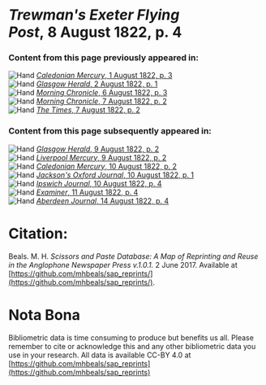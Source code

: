 # *Trewman's Exeter Flying Post*, 8 August 1822, p. 4  
  
### Content from this page previously appeared in:  
![Hand](http://scissorsandpaste.net/wp-content/uploads/2017/06/smallhandpointer.png) [*Caledonian Mercury*, 1 August 1822, p. 3](https://mhbeals.github.io/sap_html/Caledonian-Mercury/Caledonian-Mercury-1-August-1822-p-3)  
![Hand](http://scissorsandpaste.net/wp-content/uploads/2017/06/smallhandpointer.png) [*Glasgow Herald*, 2 August 1822, p. 1](https://mhbeals.github.io/sap_html/Glasgow-Herald/Glasgow-Herald-2-August-1822-p-1)  
![Hand](http://scissorsandpaste.net/wp-content/uploads/2017/06/smallhandpointer.png) [*Morning Chronicle*, 6 August 1822, p. 3](https://mhbeals.github.io/sap_html/Morning-Chronicle/Morning-Chronicle-6-August-1822-p-3)  
![Hand](http://scissorsandpaste.net/wp-content/uploads/2017/06/smallhandpointer.png) [*Morning Chronicle*, 7 August 1822, p. 2](https://mhbeals.github.io/sap_html/Morning-Chronicle/Morning-Chronicle-7-August-1822-p-2)  
![Hand](http://scissorsandpaste.net/wp-content/uploads/2017/06/smallhandpointer.png) [*The Times*, 7 August 1822, p. 2](https://mhbeals.github.io/sap_html/The-Times/The-Times-7-August-1822-p-2)  
  
### Content from this page subsequently appeared in:  
![Hand](http://scissorsandpaste.net/wp-content/uploads/2017/06/smallhandpointer.png) [*Glasgow Herald*, 9 August 1822, p. 2](https://mhbeals.github.io/sap_html/Glasgow-Herald/Glasgow-Herald-9-August-1822-p-2)  
![Hand](http://scissorsandpaste.net/wp-content/uploads/2017/06/smallhandpointer.png) [*Liverpool Mercury*, 9 August 1822, p. 2](https://mhbeals.github.io/sap_html/Liverpool-Mercury/Liverpool-Mercury-9-August-1822-p-2)  
![Hand](http://scissorsandpaste.net/wp-content/uploads/2017/06/smallhandpointer.png) [*Caledonian Mercury*, 10 August 1822, p. 2](https://mhbeals.github.io/sap_html/Caledonian-Mercury/Caledonian-Mercury-10-August-1822-p-2)  
![Hand](http://scissorsandpaste.net/wp-content/uploads/2017/06/smallhandpointer.png) [*Jackson's Oxford Journal*, 10 August 1822, p. 1](https://mhbeals.github.io/sap_html/Jackson's-Oxford-Journal/Jackson's-Oxford-Journal-10-August-1822-p-1)  
![Hand](http://scissorsandpaste.net/wp-content/uploads/2017/06/smallhandpointer.png) [*Ipswich Journal*, 10 August 1822, p. 4](https://mhbeals.github.io/sap_html/Ipswich-Journal/Ipswich-Journal-10-August-1822-p-4)  
![Hand](http://scissorsandpaste.net/wp-content/uploads/2017/06/smallhandpointer.png) [*Examiner*, 11 August 1822, p. 4](https://mhbeals.github.io/sap_html/Examiner/Examiner-11-August-1822-p-4)  
![Hand](http://scissorsandpaste.net/wp-content/uploads/2017/06/smallhandpointer.png) [*Aberdeen Journal*, 14 August 1822, p. 4](https://mhbeals.github.io/sap_html/Aberdeen-Journal/Aberdeen-Journal-14-August-1822-p-4)  


# Citation: 

Beals. M. H. *Scissors and Paste Database: A Map of Reprinting and Reuse in the Anglophone Newspaper Press v.1.0.1.* 2 June 2017. Available at [https://github.com/mhbeals/sap_reprints/](https://github.com/mhbeals/sap_reprints/). 

# Nota Bona

Bibliometric data is time consuming to produce but benefits us all. Please remember to cite or acknowledge this and any other bibliometric data you use in your research. All data is available CC-BY 4.0 at [https://github.com/mhbeals/sap_reprints](https://github.com/mhbeals/sap_reprints)